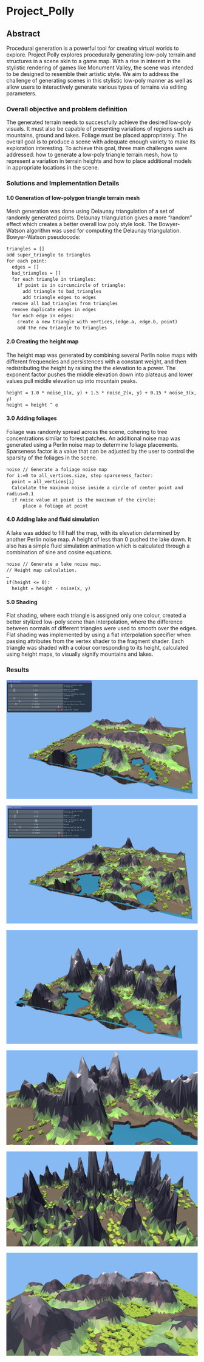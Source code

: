 # Project_Polly
## Abstract
Procedural generation is a powerful tool for creating virtual worlds to explore. Project Polly explores procedurally
generating low-poly terrain and structures in a scene akin to a game map. With a rise in interest in the stylistic rendering
of games like Monument Valley, the scene was intended to be designed to resemble their artistic style.
We aim to address the challenge of generating scenes in this stylistic low-poly manner as well as allow users to
interactively generate various types of terrains via editing parameters.

### Overall objective and problem definition
The generated terrain needs to successfully achieve the desired low-poly visuals. It must also be capable of presenting
variations of regions such as mountains, ground and lakes. Foliage must be placed appropriately. The overall goal is to
produce a scene with adequate enough variety to make its exploration interesting. To achieve this goal, three main
challenges were addressed: how to generate a low-poly triangle terrain mesh, how to represent a variation in terrain
heights and how to place additional models in appropriate locations in the scene.

### Solutions and Implementation Details 
#### 1.0 Generation of low-polygon triangle terrain mesh
Mesh generation was done using Delaunay triangulation of a set of randomly generated points. Delaunay triangulation
gives a more “random” effect which creates a better overall low poly style look. The Bowyer-Watson algorithm was used
for computing the Delaunay triangulation.
Bowyer-Watson pseudocode:
```
triangles = []
add super_triangle to triangles
for each point:
  edges = []
  bad_triangles = []
  for each triangle in triangles:
    if point is in circumcircle of triangle:
      add triangle to bad_triangles
      add triangle edges to edges
  remove all bad_triangles from triangles
  remove duplicate edges in edges
  for each edge in edges:
    create a new triangle with vertices,(edge.a, edge.b, point)
    add the new triangle to triangles
```
#### 2.0 Creating the height map
The height map was generated by combining several Perlin noise maps with different frequencies and persistences with a
constant weight, and then redistributing the height by raising the the elevation to a power. The exponent factor pushes the
middle elevation down into plateaus and lower values pull middle elevation up into mountain peaks.
```
height = 1.0 * noise_1(x, y) + 1.5 * noise_2(x, y) + 0.15 * noise_3(x, y)
height = height ^ e
```
#### 3.0 Adding foliages
Foliage was randomly spread across the scene, cohering to tree concentrations similar to forest patches. An additional
noise map was generated using a Perlin noise map to determine foliage placements. Sparseness factor is a value that
can be adjusted by the user to control the sparsity of the foliages in the scene.
```
noise // Generate a foliage noise map
for i:=0 to all_vertices.size, step sparseness_factor:
  point = all_vertices[i]
  Calculate the maximum noise inside a circle of center point and radius=0.1
  if noise value at point is the maximum of the circle:
      place a foliage at point
```
#### 4.0 Adding lake and fluid simulation
A lake was added to fill half the map, with its elevation determined by another Perlin noise map. A height of less than 0
pushed the lake down. It also has a simple fluid simulation animation which is calculated through a combination of sine
and cosine equations.
```
noise // Generate a lake noise map.
// Height map calculation.
…
if(height <= 0):
  height = height - noise(x, y)
```
#### 5.0 Shading
Flat shading, where each triangle is assigned only one colour, created a better stylized low-poly scene than interpolation,
where the difference between normals of different triangles were used to smooth over the edges. Flat shading was
implemented by using a flat interpolation specifier when passing attributes from the vertex shader to the fragment shader.
Each triangle was shaded with a colour corresponding to its height, calculated using height maps, to visually signify
mountains and lakes.

### Results 
![ss1](images/ss1.JPG)

![ss2](images/ss2.JPG)

![ss3](images/ss3.JPG)

![ss4](images/ss4.JPG)

![ss5](images/ss5.JPG)

![ss6](images/ss6.JPG)